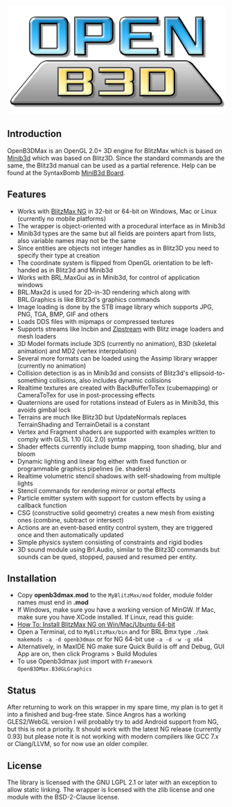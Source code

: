 
![Openb3dmax](./examples/media/openb3d_logo_512.png)

## Introduction

OpenB3DMax is an OpenGL 2.0+ 3D engine for BlitzMax which is based on [Minib3d](https://github.com/si-design/minib3d) which was based on Blitz3D. Since the standard commands are the same, the Blitz3d manual can be used as a partial reference. Help can be found at the SyntaxBomb [MiniB3d Board](http://www.syntaxbomb.com/index.php/board,20.0.html).

## Features 

* Works with [BlitzMax NG](https://github.com/bmx-ng/bmx-ng/releases) in 32-bit or 64-bit on Windows, Mac or Linux (currently no mobile platforms)
* The wrapper is object-oriented with a procedural interface as in Minib3d
* Minib3d types are the same but all fields are pointers apart from lists, also variable names may not be the same
* Since entities are objects not integer handles as in Blitz3D you need to specify their type at creation
* The coordinate system is flipped from OpenGL orientation to be left-handed as in Blitz3d and Minib3d
* Works with BRL.MaxGui as in Minib3d, for control of application windows
* BRL.Max2d is used for 2D-in-3D rendering which along with BRL.Graphics is like Blitz3d's graphics commands
* Image loading is done by the STB image library which supports JPG, PNG, TGA, BMP, GIF and others
* Loads DDS files with mipmaps or compressed textures
* Supports streams like Incbin and [Zipstream](https://github.com/maxmods/koriolis.mod) with Blitz image loaders and mesh loaders
* 3D Model formats include 3DS (currently no animation), B3D (skeletal animation) and MD2 (vertex interpolation)
* Several more formats can be loaded using the Assimp library wrapper (currently no animation)
* Collision detection is as in Minib3d and consists of Blitz3d's ellipsoid-to-something collisions, also includes dynamic collisions
* Realtime textures are created with BackBufferToTex (cubemapping) or CameraToTex for use in post-processing effects
* Quaternions are used for rotations instead of Eulers as in Minib3d, this avoids gimbal lock
* Terrains are much like Blitz3D but UpdateNormals replaces TerrainShading and TerrainDetail is a constant
* Vertex and Fragment shaders are supported with examples written to comply with GLSL 1.10 (GL 2.0) syntax
* Shader effects currently include bump mapping, toon shading, blur and bloom
* Dynamic lighting and linear fog either with fixed function or programmable graphics pipelines (ie. shaders)
* Realtime volumetric stencil shadows with self-shadowing from multiple lights
* Stencil commands for rendering mirror or portal effects
* Particle emitter system with support for custom effects by using a callback function
* CSG (constructive solid geometry) creates a new mesh from existing ones (combine, subtract or intersect)
* Actions are an event-based entity control system, they are triggered once and then automatically updated
* Simple physics system consisting of constraints and rigid bodies
* 3D sound module using Brl.Audio, similar to the Blitz3D commands but sounds can be qued, stopped, paused and resumed per entity.

## Installation
* Copy **openb3dmax.mod** to the `MyBlitzMax/mod` folder, module folder names must end in **.mod**
* If Windows, make sure you have a working version of MinGW. If Mac, make sure you have XCode installed. If Linux, read this guide:
 * [How To: Install BlitzMax NG on Win/Mac/Ubuntu 64-bit](https://www.syntaxbomb.com/index.php/topic,61.0.html)
* Open a Terminal, cd to `MyBlitzMax/bin` and for BRL Bmx type `./bmk makemods -a -d openb3dmax` or for NG 64-bit use `-a -d -w -g x64`
* Alternatively, in MaxIDE NG make sure Quick Build is off and Debug, GUI App are on, then click Programs > Build Modules
* To use Openb3dmax just import with `Framework OpenB3DMax.B3dGLGraphics`

## Status

After returning to work on this wrapper in my spare time, my plan is to get it into a finished and bug-free state. Since Angros has a working GLES2/WebGL version I will probably try to add Android support from NG, but this is not a priority. It should work with the latest NG release (currently 0.93) but please note it is not working with modern compilers like GCC 7.x or Clang/LLVM, so for now use an older compiler.

## License

The library is licensed with the GNU LGPL 2.1 or later with an exception to allow static linking. The wrapper is licensed with the zlib license and one module with the BSD-2-Clause license.

